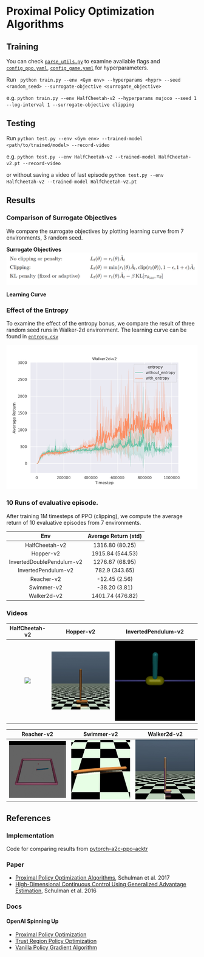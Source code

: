 # Proximal Policy Optimization Algorithms

## Training

You can check [`parse_utils.py`](parse_utils.py) to examine available flags and [`config_ppo.yaml`](config_ppo.yaml), [`config_game.yaml`](config_gae.yaml) for hyperparameters.

Run ` python train.py --env <Gym env> --hyperparams <hypr> --seed <random_seed> --surrogate-objective <surrogate_objective>`

e.g. `python train.py --env HalfCheetah-v2 --hyperparams mujoco --seed 1 --log-interval 1 --surrogate-objective clipping`

## Testing

Run `python test.py --env <Gym env> --trained-model <path/to/trained/model> --record-video`

e.g. `python test.py --env HalfCheetah-v2 --trained-model HalfCheetah-v2.pt --record-video`

or without saving a video of last episode `python test.py --env HalfCheetah-v2 --trained-model HalfCheetah-v2.pt`

## Results

### Comparison of Surrogate Objectives

We compare the surrogate objectives by plotting learning curve from 7 environments, 3 random seed.

**Surrogate Objectives**
![](assets/surrogate_objectives.png)

**Learning Curve**

### Effect of the Entropy

To examine the effect of the entropy bonus, we compare the result of three random seed runs in Walker-2d environment. The learning curve can be found in [`entropy.csv`](entropy.csv)

![](assets/entropy.png)

### 10 Runs of evaluative episode.

After training 1M timesteps of PPO (clipping), we compute the average return of 10 evaluative episodes from 7 environments.

|            Env            | Average Return (std) |
| :-----------------------: | :------------------: |
|      HalfCheetah-v2       |   1316.80 (80.25)    |
|         Hopper-v2         |   1915.84 (544.53)   |
| InvertedDoublePendulum-v2 |   1276.67 (68.95)    |
|    InvertedPendulum-v2    |    782.9 (343.65)    |
|        Reacher-v2         |    -12.45 (2.56)     |
|        Swimmer-v2         |    -38.20 (3.81)     |
|        Walker2d-v2        |   1401.74 (476.82)   |

### Videos

|         HalfCheetah-v2         |         Hopper-v2         |         InvertedPendulum-v2         |
| :----------------------------: | :-----------------------: | :---------------------------------------: |
| ![](assets/HalfCheetah-v2.gif) | ![](assets/Hopper-v2.gif) | ![](assets/InvertedPendulum-v2.gif) |

|         Reacher-v2         |         Swimmer-v2         |         Walker2d-v2         |
| :------------------------: | :------------------------: | :-------------------------: |
| ![](assets/Reacher-v2.gif) | ![](assets/Swimmer-v2.gif) | ![](assets/Walker2d-v2.gif) |

## References

### Implementation

Code for comparing results from [pytorch-a2c-ppo-acktr](https://github.com/ikostrikov/pytorch-a2c-ppo-acktr-gail)

### Paper

- [Proximal Policy Optimization Algorithms](https://arxiv.org/abs/1707.06347), Schulman et al. 2017
- [High-Dimensional Continuous Control Using Generalized Advantage Estimation](https://arxiv.org/abs/1506.02438), Schulman et al. 2016

### Docs

#### OpenAI Spinning Up

- [Proximal Policy Optimization](https://spinningup.openai.com/en/latest/algorithms/ppo.html#pseudocode)
- [Trust Region Policy Optimization](https://spinningup.openai.com/en/latest/algorithms/trpo.html)
- [Vanilla Policy Gradient Algorithm](https://spinningup.openai.com/en/latest/algorithms/vpg.html)
